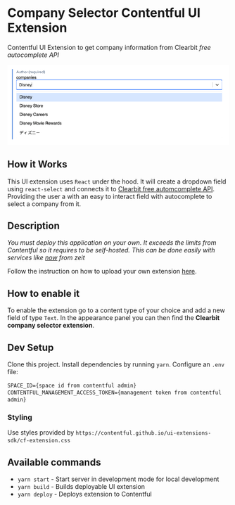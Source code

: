 # Company Selector Contentful UI Extension

Contentful UI Extension to get company information from Clearbit _free autocomplete API_

![screenshot](./screenshot.png)

## How it Works
This UI extension uses `React` under the hood. It will create a dropdown field using `react-select` and connects it to [Clearbit free automcomplete API](https://clearbit.com/docs#autocomplete-api). Providing the user a with an easy to interact field with autocomplete to select a company from it. 

## Description
_You must deploy this application on your own. It exceeds the limits from Contentful so it requires to be self-hosted. This can be done easily with services like [now](https://zeit.co/) from zeit_

Follow the instruction on how to upload your own extension [here](https://www.contentful.com/developers/docs/extensibility/ui-extensions/hosting/).

## How to enable it
To enable the extension go to a content type of your choice and add a new field of type `Text`. In the appearance panel you can then find the **Clearbit company selector extension**.

## Dev Setup
Clone this project.
Install dependencies by running `yarn`.
Configure an `.env` file:

```
SPACE_ID={space id from contentful admin}
CONTENTFUL_MANAGEMENT_ACCESS_TOKEN={management token from contentful admin}
```
### Styling
Use styles provided by `https://contentful.github.io/ui-extensions-sdk/cf-extension.css`

## Available commands

- `yarn start` - Start server in development mode for local development
- `yarn build` - Builds deployable UI extension
- `yarn deploy` - Deploys extension to Contentful
